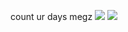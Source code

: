 count ur days megz
![](https://cdn.discordapp.com/attachments/953017747200147487/1302321608266088458/IMG_6870.png?ex=6727b103&is=67265f83&hm=d0dbd949faa9a3019c32a87bba111c658eb33b07b6bab3b8f3d39dd0c8cb5a47&)
![](https://cdn.discordapp.com/attachments/953017747200147487/1303099839726223440/IMG_6919.png?ex=672a85cc&is=6729344c&hm=db51cbd4b097d18b2e0577554d084b4ed23d8c071783c295b8e6d0981d939c5b&)
